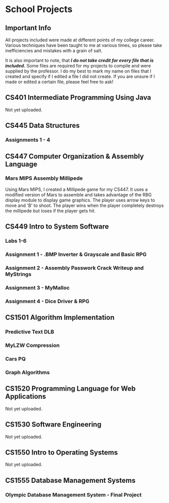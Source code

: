 # School Projects
## Important Info
All projects included were made at different points of my college career. Various techniques have been taught to me at various times, so please take inefficiencies and mistakes with a grain of salt.

It is also important to note, that ***I do not take credit for every file that is included.*** Some files are required for my projects to compile and were supplied by the professor. I do my best to mark my name on files that I created and specify if I edited a file I did not create. If you are unsure if I made or edited a certain file, please feel free to ask!

## CS401 Intermediate Programming Using Java
Not yet uploaded.

## CS445 Data Structures
### Assignments 1 - 4

## CS447 Computer Organization & Assembly Language
### Mars MIPS Assembly Millipede
Using Mars MIPS, I created a Millipede game for my CS447. It uses a modified version of Mars to assemble and takes advantage of the RBG display module to display game graphics. The player uses arrow keys to move and 'B' to shoot. The player wins when the player completely destroys the millipede but loses if the player gets hit.

## CS449 Intro to System Software
### Labs 1-6
### Assignment 1 - .BMP Inverter & Grayscale and Basic RPG
### Assignment 2 - Assembly Passwork Crack Writeup and MyStrings
### Assignment 3 - MyMalloc
### Assignment 4 - Dice Driver & RPG

## CS1501 Algorithm Implementation
### Predictive Text DLB
### MyLZW Compression
### Cars PQ
### Graph Algorithms

## CS1520 Programming Language for Web Applications
Not yet uploaded.

## CS1530 Software Engineering
Not yet uploaded.

## CS1550 Intro to Operating Systems
Not yet uploaded.

## CS1555 Database Management Systems
### Olympic Database Management System - Final Project